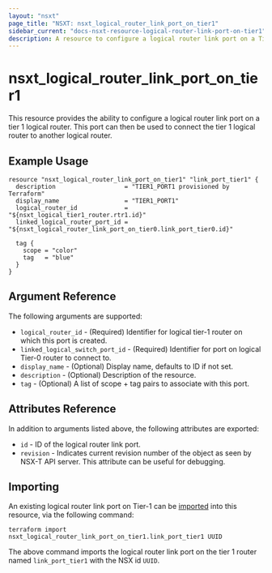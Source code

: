 ```yaml
---
layout: "nsxt"
page_title: "NSXT: nsxt_logical_router_link_port_on_tier1"
sidebar_current: "docs-nsxt-resource-logical-router-link-port-on-tier1"
description: A resource to configure a logical router link port on a Tier-1 router in NSX.
---
```


# nsxt_logical_router_link_port_on_tier1

This resource provides the ability to configure a logical router link port on a tier 1 logical router. This port can then be used to connect the tier 1 logical router to another logical router.

## Example Usage

```hcl
resource "nsxt_logical_router_link_port_on_tier1" "link_port_tier1" {
  description                   = "TIER1_PORT1 provisioned by Terraform"
  display_name                  = "TIER1_PORT1"
  logical_router_id             = "${nsxt_logical_tier1_router.rtr1.id}"
  linked_logical_router_port_id = "${nsxt_logical_router_link_port_on_tier0.link_port_tier0.id}"

  tag {
    scope = "color"
    tag   = "blue"
  }
}
```

## Argument Reference

The following arguments are supported:

* `logical_router_id` - (Required) Identifier for logical tier-1 router on which this port is created.
* `linked_logical_switch_port_id` - (Required) Identifier for port on logical Tier-0 router to connect to.
* `display_name` - (Optional) Display name, defaults to ID if not set.
* `description` - (Optional) Description of the resource.
* `tag` - (Optional) A list of scope + tag pairs to associate with this port.

## Attributes Reference

In addition to arguments listed above, the following attributes are exported:

* `id` - ID of the logical router link port.
* `revision` - Indicates current revision number of the object as seen by NSX-T API server. This attribute can be useful for debugging.

## Importing

An existing logical router link port on Tier-1 can be [imported][docs-import] into this resource, via the following command:

[docs-import]: /docs/import/index.html

```
terraform import nsxt_logical_router_link_port_on_tier1.link_port_tier1 UUID
```

The above command imports the logical router link port on the tier 1 router named `link_port_tier1` with the NSX id `UUID`.
